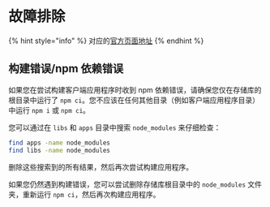 # 故障排除

{% hint style="info" %}
对应的[官方页面地址](https://contributing.bitwarden.com/getting-started/clients/troubleshooting)
{% endhint %}

## 构建错误/npm 依赖错误 <a href="#build-errors-npm-dependency-errors" id="build-errors-npm-dependency-errors"></a>

如果您在尝试构建客户端应用程序时收到 npm 依赖错误，请确保您仅在存储库的根目录中运行了 `npm ci`。您不应该在任何其他目录（例如客户端应用程序目录）中运行 `npm i` 或 `npm ci`。

您可以通过在 `libs` 和 `apps` 目录中搜索 `node_modules` 来仔细检查：

```bash
find apps -name node_modules
find libs -name node_modules
```

删除这些搜索到的所有结果，然后再次尝试构建应用程序。

如果您仍然遇到构建错误，您可以尝试删除存储库根目录中的 `node_modules` 文件夹，重新运行 `npm ci`，然后再次构建应用程序。
